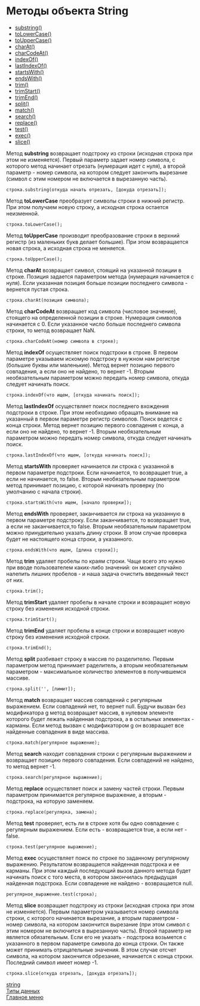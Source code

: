 # Методы объекта String

* <a href="#substring">substring()</a>
* <a href="#toLowerCase">toLowerCase()</a>
* <a href="#toUpperCase">toUpperCase()</a>
* <a href="#charAt">charAt()</a>
* <a href="#charCodeAt">charCodeAt()</a>
* <a href="#indexOf">indexOf()</a>
* <a href="#lastIndexOf">lastIndexOf()</a>
* <a href="#startsWith">startsWith()</a>
* <a href="#endsWith">endsWith()</a>
* <a href="#trim">trim()</a>
* <a href="#trimStart">trimStart()</a>
* <a href="#trimEnd">trimEnd()</a>
* <a href="#split">split()</a>
* <a href="#match">match()</a>
* <a href="#search">search()</a>
* <a href="#replace">replace()</a>
* <a href="#test">test()</a>
* <a href="#exec">exec()</a>
* <a href="#slice">slice()</a>


<span id="substting">Метод</span> <b>substring</b> возвращает подстроку из строки (исходная строка при этом не изменяется). Первый параметр задает номер символа, с которого метод начинает отрезать (нумерация идет с нуля), а второй параметр - номер символа, на котором следует закончить вырезание (символ с этим номером не включается в вырезанную часть).

```
строка.substring(откуда начать отрезать, [докуда отрезать]);
```

<span id="toLowerCase">Метод</span>  <b>toLowerCase</b> преобразует символы строки в нижний регистр. При этом получаем новую строку, а исходная строка остается неизменной.

```
строка.toLowerCase();
```

<span id="toUpperCase">Метод</span>  <b>toUpperCase</b> производит преобразование строки в верхний регистр (из маленьких букв делает большие). При этом возвращается новая строка, а исходная строка не меняется.

```
строка.toUpperCase();
```

<span id="charAt">Метод</span>  <b>charAt</b> возвращает символ, стоящий на указанной позиции в строке. Позиция задается параметром метода (нумерация начинается с нуля). Если указанная позиция больше позиции последнего символа - вернется пустая строка.

```
строка.charAt(позиция символа);
```

<span id="charCodeAt">Метод</span>  <b>charCodeAt</b> возвращает код символа (числовое значение), стоящего на определенной позиции в строке. Нумерация символов начинается с 0. Если указанное число больше последнего символа строки, то метод возвращает NaN.

```
строка.charCodeAt(номер символа в строке);
```

<span id="indexOf">Метод</span>  <b>indexOf</b> осуществляет поиск подстроки в строке. В первом параметре указываем искомую подстроку в нужном нам регистре (большие буквы или маленькие). Метод вернет позицию первого совпадения, а если оно не найдено, то вернет -1. Вторым необязательным параметром можно передать номер символа, откуда следует начинать поиск.

```
строка.indexOf(что ищем, [откуда начинать поиск]);
```

<span id="lastIndexOf">Метод</span>  <b>lastIndexOf</b> осуществляет поиск последнего вхождения подстроки в строке. При этом необходимо обращать внимание на указанный в первом параметре регистр символов. Поиск ведется с конца строки. Метод вернет позицию первого совпадения с конца, а если оно не найдено, то вернет -1. Вторым необязательным параметром можно передать номер символа, откуда следует начинать поиск.

```
строка.lastIndexOf(что ищем, [откуда начинать поиск]);
```

<span id="startsWith">Метод</span>  <b>startsWith</b> проверяет начинается ли строка с указанной в первом параметре подстроки. Если начинается, то возвращает true, а если не начинается, то false. Вторым необязательным параметром метод принимает позицию, с которой начинать проверку (по умолчанию с начала строки).

```
строка.startsWith(что ищем, [начало проверки]);
```

<span id="endsWith">Метод</span>  <b>endsWith</b> проверяет, заканчивается ли строка на указанную в первом параметре подстроку. Если заканчивается, то возвращает true, а если не заканчивается,то false. Вторым необязательным параметром можно принудительно указать длину строки. В этом случае проверка будет не настоящего конца строки, а указанного.

```
строка.endsWith(что ищем, [длина строки]);
```

<span id="trim">Метод</span>  <b>trim</b> удаляет пробелы по краям строки. Чаще всего это нужно при вводе пользователем каких-либо значений: он может случайно налепить лишних пробелов - и наша задача очистить введенный текст от них.

```
строка.trim();
```

<span id="trimStart">Метод</span>  <b>trimStart</b> удаляет пробелы в начале строки и возвращает новую строку без изменения исходной строки.

```
строка.trimStart();
```

<span id="trimEnd">Метод</span>  <b>trimEnd</b> удаляет пробелы в конце строки и возвращает новую строку без изменения исходной строки.

```
строка.trimEnd();
```

<span id="split">Метод</span>  <b>split</b> разбивает строку в массив по разделителю. Первым параметром метод принимает раделитель, а вторым необязательным параметром - максимальное количество элементов в получившемся массиве.

```
строка.split('', [лимит]);
```

<span id="match">Метод</span>  <b>match</b> возвращает массив совпадений с регулярным выражением. Если совпадений нет, то вернет null. Будучи вызван без модификатора g метод возвращает массив, в нулевом элементе которого будет лежать найденная подстрока, а в остальных элементах - карманы. Если метод вызван с модификатором g он возвращает все найденные совпадения в виде массива.

```
строка.match(регулярное выражение);
```

<span id="search">Метод</span>  <b>search</b> находит совпадения строки с регулярным выражением и возвращает позицию первого совпадения. Если совпадений не найдено, то метод вернет -1.

```
строка.search(регулярное выражение);
```

<span id="replace">Метод</span>  <b>replace</b> осуществляет поиск и замену частей строки. Первым параметром принимается регулярное выражение, а вторым - подстрока, на которую заменяем.

```
строка.replace(регулярка, замена);
```

<span id="test">Метод</span>  <b>test</b> проверяет, есть ли в строке хотя бы одно совпадение с регулярным выражением. Если есть - возвращается true, а если нет - false.

```
строка.test(регулярное выражение);
```

<span id="exec">Метод</span>  <b>exec</b> осуществляет поиск по строке по заданному регулярному выражению. Результатом возвращается найденная подстрока и ее карманы. При этом каждый последующий вызов данного метода будет начинать поиск с того места, в котором закончилась предыдущая найденная подстрока. Если совпадение не найдено - возвращается null.

```
регулярное_выражение.test(строка);
```

<span id="slice">Метод</span>  <b>slice</b> возвращает подстроку из строки (исходная строка при этом не изменяется). Первым параметром указывается номер символа строки, с которого начинается вырезание, а вторым параметром - номер символа, на котором закончится вырезание (при этом символ с этим номером не включится в вырезанную часть). Второй параметр не является обязательным. Если его не указать - подстрока возьмется с указанного в первом параметре символа до конца строки. Он также может принимать отрицательные значения. В этом случае отсчет символа, на котором закончится обрезание, начинается с конца строки. Последний символ имеет номер -1.

```
строка.slice(откуда отрезать, [докуда отрезать]);
```

[string](string.md)<br>
[Типы данных](../data-types.md)<br>
[Главное меню](../../README.md)<br>
